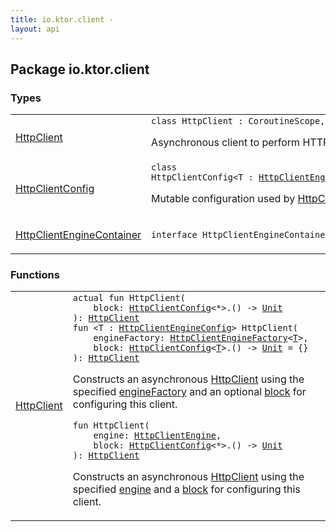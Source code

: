 ```yaml
---
title: io.ktor.client - 
layout: api
---
```




## Package io.ktor.client

### Types

<table class="api-docs-table">
<tbody>
<tr>
<td markdown="1">

<a href="-http-client/index.html">HttpClient</a>


</td>
<td markdown="1">
<div class="signature"><code><span class="keyword">class </span><span class="identifier">HttpClient</span>&nbsp;<span class="symbol">:</span>&nbsp;<span class="identifier">CoroutineScope</span><span class="symbol">, </span><span class="identifier">Closeable</span></code></div>

Asynchronous client to perform HTTP requests.


</td>
</tr>
<tr>
<td markdown="1">

<a href="-http-client-config/index.html">HttpClientConfig</a>


</td>
<td markdown="1">
<div class="signature"><code><span class="keyword">class </span><span class="identifier">HttpClientConfig</span><span class="symbol">&lt;</span><span class="identifier">T</span>&nbsp;<span class="symbol">:</span>&nbsp;<a href="../io.ktor.client.engine/-http-client-engine-config/index.html"><span class="identifier">HttpClientEngineConfig</span></a><span class="symbol">&gt;</span></code></div>

Mutable configuration used by <a href="-http-client/index.html">HttpClient</a>.


</td>
</tr>
<tr>
<td markdown="1">

<a href="-http-client-engine-container/index.html">HttpClientEngineContainer</a>


</td>
<td markdown="1">
<div class="signature"><code><span class="keyword">interface </span><span class="identifier">HttpClientEngineContainer</span></code></div>

</td>
</tr>
</tbody>
</table>

### Functions

<table class="api-docs-table">
<tbody>
<tr>
<td markdown="1">

<a href="-http-client.html">HttpClient</a>


</td>
<td markdown="1">
<div class="signature"><code><span class="keyword">actual</span> <span class="keyword">fun </span><span class="identifier">HttpClient</span><span class="symbol">(</span><br/>&nbsp;&nbsp;&nbsp;&nbsp;<span class="parameterName" id="io.ktor.client$HttpClient(kotlin.Function1((io.ktor.client.HttpClientConfig((io.ktor.client.engine.HttpClientEngineConfig)), kotlin.Unit)))/block">block</span><span class="symbol">:</span>&nbsp;<a href="-http-client-config/index.html"><span class="identifier">HttpClientConfig</span></a><span class="symbol">&lt;</span><span class="identifier">*</span><span class="symbol">&gt;</span><span class="symbol">.</span><span class="symbol">(</span><span class="symbol">)</span>&nbsp;<span class="symbol">-&gt;</span>&nbsp;<a href="https://kotlinlang.org/api/latest/jvm/stdlib/kotlin/-unit/index.html"><span class="identifier">Unit</span></a><br/><span class="symbol">)</span><span class="symbol">: </span><a href="-http-client/index.html"><span class="identifier">HttpClient</span></a></code></div>
<div class="signature"><code><span class="keyword">fun </span><span class="symbol">&lt;</span><span class="identifier">T</span>&nbsp;<span class="symbol">:</span>&nbsp;<a href="../io.ktor.client.engine/-http-client-engine-config/index.html"><span class="identifier">HttpClientEngineConfig</span></a><span class="symbol">&gt;</span> <span class="identifier">HttpClient</span><span class="symbol">(</span><br/>&nbsp;&nbsp;&nbsp;&nbsp;<span class="parameterName" id="io.ktor.client$HttpClient(io.ktor.client.engine.HttpClientEngineFactory((io.ktor.client.HttpClient.T)), kotlin.Function1((io.ktor.client.HttpClientConfig((io.ktor.client.HttpClient.T)), kotlin.Unit)))/engineFactory">engineFactory</span><span class="symbol">:</span>&nbsp;<a href="../io.ktor.client.engine/-http-client-engine-factory/index.html"><span class="identifier">HttpClientEngineFactory</span></a><span class="symbol">&lt;</span><a href="-http-client.html#T"><span class="identifier">T</span></a><span class="symbol">&gt;</span><span class="symbol">, </span><br/>&nbsp;&nbsp;&nbsp;&nbsp;<span class="parameterName" id="io.ktor.client$HttpClient(io.ktor.client.engine.HttpClientEngineFactory((io.ktor.client.HttpClient.T)), kotlin.Function1((io.ktor.client.HttpClientConfig((io.ktor.client.HttpClient.T)), kotlin.Unit)))/block">block</span><span class="symbol">:</span>&nbsp;<a href="-http-client-config/index.html"><span class="identifier">HttpClientConfig</span></a><span class="symbol">&lt;</span><a href="-http-client.html#T"><span class="identifier">T</span></a><span class="symbol">&gt;</span><span class="symbol">.</span><span class="symbol">(</span><span class="symbol">)</span>&nbsp;<span class="symbol">-&gt;</span>&nbsp;<a href="https://kotlinlang.org/api/latest/jvm/stdlib/kotlin/-unit/index.html"><span class="identifier">Unit</span></a>&nbsp;<span class="symbol">=</span>&nbsp;{}<br/><span class="symbol">)</span><span class="symbol">: </span><a href="-http-client/index.html"><span class="identifier">HttpClient</span></a></code></div>

Constructs an asynchronous <a href="-http-client/index.html">HttpClient</a> using the specified <a href="-http-client.html#io.ktor.client$HttpClient(io.ktor.client.engine.HttpClientEngineFactory((io.ktor.client.HttpClient.T)), kotlin.Function1((io.ktor.client.HttpClientConfig((io.ktor.client.HttpClient.T)), kotlin.Unit)))/engineFactory">engineFactory</a>
and an optional <a href="-http-client.html#io.ktor.client$HttpClient(io.ktor.client.engine.HttpClientEngineFactory((io.ktor.client.HttpClient.T)), kotlin.Function1((io.ktor.client.HttpClientConfig((io.ktor.client.HttpClient.T)), kotlin.Unit)))/block">block</a> for configuring this client.

<div class="signature"><code><span class="keyword">fun </span><span class="identifier">HttpClient</span><span class="symbol">(</span><br/>&nbsp;&nbsp;&nbsp;&nbsp;<span class="parameterName" id="io.ktor.client$HttpClient(io.ktor.client.engine.HttpClientEngine, kotlin.Function1((io.ktor.client.HttpClientConfig((io.ktor.client.engine.HttpClientEngineConfig)), kotlin.Unit)))/engine">engine</span><span class="symbol">:</span>&nbsp;<a href="../io.ktor.client.engine/-http-client-engine/index.html"><span class="identifier">HttpClientEngine</span></a><span class="symbol">, </span><br/>&nbsp;&nbsp;&nbsp;&nbsp;<span class="parameterName" id="io.ktor.client$HttpClient(io.ktor.client.engine.HttpClientEngine, kotlin.Function1((io.ktor.client.HttpClientConfig((io.ktor.client.engine.HttpClientEngineConfig)), kotlin.Unit)))/block">block</span><span class="symbol">:</span>&nbsp;<a href="-http-client-config/index.html"><span class="identifier">HttpClientConfig</span></a><span class="symbol">&lt;</span><span class="identifier">*</span><span class="symbol">&gt;</span><span class="symbol">.</span><span class="symbol">(</span><span class="symbol">)</span>&nbsp;<span class="symbol">-&gt;</span>&nbsp;<a href="https://kotlinlang.org/api/latest/jvm/stdlib/kotlin/-unit/index.html"><span class="identifier">Unit</span></a><br/><span class="symbol">)</span><span class="symbol">: </span><a href="-http-client/index.html"><span class="identifier">HttpClient</span></a></code></div>

Constructs an asynchronous <a href="-http-client/index.html">HttpClient</a> using the specified <a href="-http-client.html#io.ktor.client$HttpClient(io.ktor.client.engine.HttpClientEngine, kotlin.Function1((io.ktor.client.HttpClientConfig((io.ktor.client.engine.HttpClientEngineConfig)), kotlin.Unit)))/engine">engine</a>
and a <a href="-http-client.html#io.ktor.client$HttpClient(io.ktor.client.engine.HttpClientEngine, kotlin.Function1((io.ktor.client.HttpClientConfig((io.ktor.client.engine.HttpClientEngineConfig)), kotlin.Unit)))/block">block</a> for configuring this client.


</td>
</tr>
</tbody>
</table>
